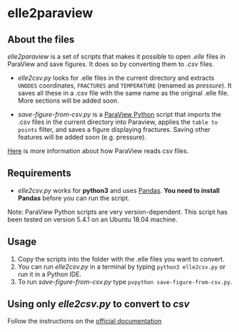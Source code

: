 # elle2paraview
## About the files

*elle2paraview* is a set of scripts that makes it possible to open *.elle* files in ParaView and save figures. It does so by converting them to *.csv* files.

 
 * *elle2csv.py*  looks for .elle files in the current directory and extracts `UNODES` coordinates, `FRACTURES` and `TEMPERATURE` (renamed as *pressure*). It saves all these in a .csv file with the same name as the original .elle file. More sections will be added soon.
 
 * *save-figure-from-csv.py*  is a [ParaView Python](https://kitware.github.io/paraview-docs/latest/python/) script that imports the .csv files in the current directory into Paraview, applies the `table to points` filter, and saves a figure displaying fractures. Saving other features will be added soon (e.g. pressure).
 
 [Here](https://www.paraview.org/Wiki/ParaView/Data_formats#CSV_.28Comma_Separated_Variable.29_files) is more information about how ParaView reads csv files.


## Requirements

* *elle2csv.py* works for **python3** and uses [Pandas](https://pandas.pydata.org/). **You need to install Pandas** before you can run the script.

Note: ParaView Python scripts are very version-dependent. This script has been tested on version 5.4.1 on an Ubuntu 18.04 machine.

## Usage

1. Copy the scripts into the folder with the .elle files you want to convert.
2. You can run *elle2csv.py* in a terminal by typing ```python3 elle2csv.py``` or run it in a Python IDE.
3. To run *save-figure-from-csv.py* type ```pvpython save-figure-from-csv.py```.

## Using only *elle2csv.py* to convert to *csv*
Follow the instructions on the [official documentation](https://www.paraview.org/Wiki/ParaView/Data_formats#CSV_.28Comma_Separated_Variable.29_files)

